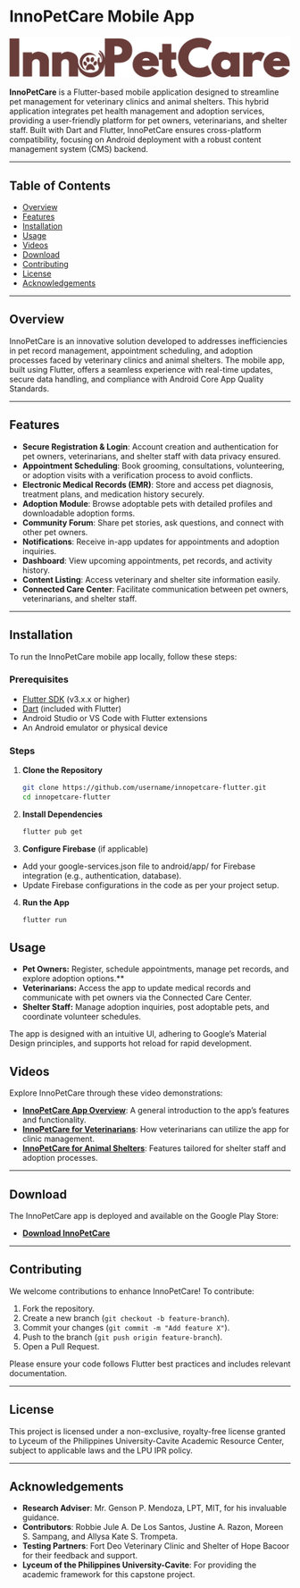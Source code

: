 # InnoPetCare Mobile App

![InnoPetCare Logo](./assets/img/innopetcare-brown.png) <!-- Replace with actual logo URL if available -->

**InnoPetCare** is a Flutter-based mobile application designed to streamline pet management for veterinary clinics and animal shelters. This hybrid application integrates pet health management and adoption services, providing a user-friendly platform for pet owners, veterinarians, and shelter staff. Built with Dart and Flutter, InnoPetCare ensures cross-platform compatibility, focusing on Android deployment with a robust content management system (CMS) backend.

---

## Table of Contents

- [Overview](#overview)
- [Features](#features)
- [Installation](#installation)
- [Usage](#usage)
- [Videos](#videos)
- [Download](#download)
- [Contributing](#contributing)
- [License](#license)
- [Acknowledgements](#acknowledgements)

---

## Overview

InnoPetCare is an innovative solution developed to addresses inefficiencies in pet record management, appointment scheduling, and adoption processes faced by veterinary clinics and animal shelters. The mobile app, built using Flutter, offers a seamless experience with real-time updates, secure data handling, and compliance with Android Core App Quality Standards.

---

## Features

- **Secure Registration & Login**: Account creation and authentication for pet owners, veterinarians, and shelter staff with data privacy ensured.
- **Appointment Scheduling**: Book grooming, consultations, volunteering, or adoption visits with a verification process to avoid conflicts.
- **Electronic Medical Records (EMR)**: Store and access pet diagnosis, treatment plans, and medication history securely.
- **Adoption Module**: Browse adoptable pets with detailed profiles and downloadable adoption forms.
- **Community Forum**: Share pet stories, ask questions, and connect with other pet owners.
- **Notifications**: Receive in-app updates for appointments and adoption inquiries.
- **Dashboard**: View upcoming appointments, pet records, and activity history.
- **Content Listing**: Access veterinary and shelter site information easily.
- **Connected Care Center**: Facilitate communication between pet owners, veterinarians, and shelter staff.

---

## Installation

To run the InnoPetCare mobile app locally, follow these steps:

### Prerequisites
- [Flutter SDK](https://flutter.dev/docs/get-started/install) (v3.x.x or higher)
- [Dart](https://dart.dev/get-dart) (included with Flutter)
- Android Studio or VS Code with Flutter extensions
- An Android emulator or physical device

### Steps
1. **Clone the Repository**
   ```bash
   git clone https://github.com/username/innopetcare-flutter.git
   cd innopetcare-flutter

2. **Install Dependencies**
   ```bash
   flutter pub get

3. **Configure Firebase** (if applicable)
- Add your google-services.json file to android/app/ for Firebase integration (e.g., authentication, database).
- Update Firebase configurations in the code as per your project setup.

4. **Run the App**
   ```bash
   flutter run

## Usage
- **Pet Owners:** Register, schedule appointments, manage pet records, and explore adoption options.**
- **Veterinarians:** Access the app to update medical records and communicate with pet owners via the Connected Care Center.
- **Shelter Staff:** Manage adoption inquiries, post adoptable pets, and coordinate volunteer schedules.

The app is designed with an intuitive UI, adhering to Google’s Material Design principles, and supports hot reload for rapid development.

## Videos

Explore InnoPetCare through these video demonstrations:

- **[InnoPetCare App Overview](https://www.youtube.com/watch?v=KVTFzqDwrP4)**: A general introduction to the app’s features and functionality.
- **[InnoPetCare for Veterinarians](https://www.youtube.com/watch?v=wrhqs893spM)**: How veterinarians can utilize the app for clinic management.
- **[InnoPetCare for Animal Shelters](https://www.youtube.com/watch?v=syIu3ZzdHDY)**: Features tailored for shelter staff and adoption processes.

---

## Download

The InnoPetCare app is deployed and available on the Google Play Store:

- **[Download InnoPetCare](https://play.google.com/store/apps/details?id=com.fordagraydes.innopetcare&hl=en)**

---

## Contributing

We welcome contributions to enhance InnoPetCare! To contribute:

1. Fork the repository.
2. Create a new branch (`git checkout -b feature-branch`).
3. Commit your changes (`git commit -m "Add feature X"`).
4. Push to the branch (`git push origin feature-branch`).
5. Open a Pull Request.

Please ensure your code follows Flutter best practices and includes relevant documentation.

---

## License

This project is licensed under a non-exclusive, royalty-free license granted to Lyceum of the Philippines University-Cavite Academic Resource Center, subject to applicable laws and the LPU IPR policy.

---

## Acknowledgements

- **Research Adviser**: Mr. Genson P. Mendoza, LPT, MIT, for his invaluable guidance.
- **Contributors**: Robbie Jule A. De Los Santos, Justine A. Razon, Moreen S. Sampang, and Allysa Kate S. Trompeta.
- **Testing Partners**: Fort Deo Veterinary Clinic and Shelter of Hope Bacoor for their feedback and support.
- **Lyceum of the Philippines University-Cavite**: For providing the academic framework for this capstone project.
